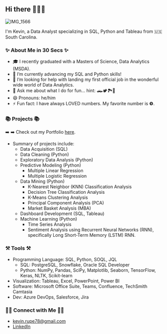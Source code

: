 ## Hi there 🙋🏼‍♂️
![IMG_1566](https://github.com/user-attachments/assets/559c83b0-dcfc-4047-a029-6bc3e860e94b)


I'm Kevin, a Data Analyst specializing in SQL, Python and Tableau from 🇺🇸 South Carolina.

### ✨ About Me in 30 Secs ✨

- 🎓 I recently graduated with a Masters of Science, Data Analytics (MSDA). 
- 🧠 I’m currently advancing my SQL and Python skills!
- 🙂 I’m looking for help with landing my first official job in the wonderful wide world of Data Analytics.
- 💬 Ask me about what I do for fun... hint: 🛻🏕️🏞️🥾
- 😄 Pronouns: he/him
- ⚡ Fun fact: I have always LOVED numbers. My favorite number is ❾.


### 📚 Projects 📚

➡️ ➡️ Check out my Portfolio [here](https://github.com/kevin-rupe/Portfolio).
- Summary of projects include:
  - Data Acquisition (SQL)
  - Data Cleaning (Python)
  - Exploratory Data Analysis (Python)
  - Predictive Modeling (Python)
    - Multiple Linear Regression
    - Multiple Logistic Regression
  - Data Mining (Python)
    - K-Nearest Neighbor (KNN) Classification Analysis
    - Decision Tree Classification Analysis
    - K-Means Clustering Analysis
    - Principal Component Analysis (PCA)
    - Market Basket Analysis (MBA)
  - Dashboard Development (SQL, Tableau)
  - Machine Learning (Python)
    - Time Series Analysis
    - Sentiment Analysis using Recurrent Neural Networks (RNN), specifically Long Short-Term Memory (LSTM) RNN.  


### ⚒️ Tools ⚒️

- Programming Language: SQL, Python, SOQL, JQL
  - SQL: PostgreSQL, Snowflake, Oracle SQL Developer
  - Python: NumPy, Pandas, SciPy, Matplotlib, Seaborn, TensorFlow, Keras, NLTK, Scikit-learn
- Visualization: Tableau, Excel, PowerPoint, Power BI
- Software: Microsoft Office Suite, Teams, Confluence, TechSmith Camtasia
- Dev: Azure DevOps, Salesforce, Jira


### 👋🏼 Connect with Me 👋🏼

- kevin.rupe78@gmail.com
- [LinkedIn](https://www.linkedin.com/in/kevin-rupe/)

